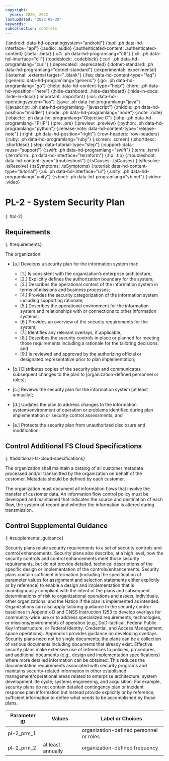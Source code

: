 ```yaml
---
copyright:
  years: 2020, 2022
lastupdated: "2022-08-29"
keywords: 
subcollection: controls
---
```



{:android: data-hd-operatingsystem="android"}
{:api: .ph data-hd-interface="api"}
{:audio: .audio}
{:authenticated-content: .authenticated-content}
{:beta: .beta}
{:c#: .ph data-hd-programlang="c#"}
{:cli: .ph data-hd-interface="cli"}
{:codeblock: .codeblock}
{:curl: .ph data-hd-programlang="curl"}
{:deprecated: .deprecated}
{:dotnet-standard: .ph data-hd-programlang="dotnet-standard"}
{:experimental: .experimental}
{:external: .external target="_blank"}
{:faq: data-hd-content-type="faq"}
{:generic: data-hd-programlang="generic"}
{:go: .ph data-hd-programlang="go"}
{:help: data-hd-content-type="help"}
{:here: .ph data-hd-vposition="here"}
{:hide-dashboard: .hide-dashboard}
{:hide-in-docs: .hide-in-docs}
{:important: .important}
{:ios: data-hd-operatingsystem="ios"}
{:java: .ph data-hd-programlang="java"}
{:javascript: .ph data-hd-programlang="javascript"}
{:middle: .ph data-hd-position="middle"}
{:node: .ph data-hd-programlang="node"}
{:note: .note}
{:objectc: .ph data-hd-programlang="Objective C"}
{:php: .ph data-hd-programlang="PHP"}
{:pre: .pre}
{:preview: .preview}
{:python: .ph data-hd-programlang="python"}
{:release-note: data-hd-content-type="release-note"}
{:right: .ph data-hd-position="right"}
{:row-headers: .row-headers}
{:ruby: .ph data-hd-programlang="ruby"}
{:screen: .screen}
{:shortdesc: .shortdesc}
{:step: data-tutorial-type="step"}
{:support: data-reuse="support"}
{:swift: .ph data-hd-programlang="swift"}
{:term: .term}
{:terraform: .ph data-hd-interface="terraform"}
{:tip: .tip}
{:troubleshoot: data-hd-content-type="troubleshoot"}
{:tsCauses: .tsCauses}
{:tsResolve: .tsResolve}
{:tsSymptoms: .tsSymptoms}
{:tutorial: data-hd-content-type="tutorial"}
{:ui: .ph data-hd-interface="ui"}
{:unity: .ph data-hd-programlang="unity"}
{:vbnet: .ph data-hd-programlang="vb.net"}
{:video: .video}


# PL-2 - System Security Plan
{: #pl-2}

## Requirements
{: #requirements}

The organization:

- \[a.\] Develops a security plan for the information system that:

  - \[1.\] Is consistent with the organization’s enterprise architecture;
  - \[2.\] Explicitly defines the authorization boundary for the system;
  - \[3.\] Describes the operational context of the information system in terms of missions and business processes;
  - \[4.\] Provides the security categorization of the information system including supporting rationale;
  - \[5.\] Describes the operational environment for the information system and relationships with or connections to other information systems;
  - \[6.\] Provides an overview of the security requirements for the system;
  - \[7.\] Identifies any relevant overlays, if applicable;
  - \[8.\] Describes the security controls in place or planned for meeting those requirements including a rationale for the tailoring decisions; and
  - \[9.\] Is reviewed and approved by the authorizing official or designated representative prior to plan implementation;

- \[b.\] Distributes copies of the security plan and communicates subsequent changes to the plan to [organization-defined personnel or roles];

- \[c.\] Reviews the security plan for the information system [at least annually];

- \[d.\] Updates the plan to address changes to the information system/environment of operation or problems identified during plan implementation or security control assessments; and

- \[e.\] Protects the security plan from unauthorized disclosure and modification.

## Control Additional FS Cloud Specifications
{: #additional-fs-cloud-specifications}

The organization shall maintain a catalog of all customer metadata processed and/or transmitted by the organization on behalf of the customer.  Metadata should be defined by each customer.

The organization must document all information flows that involve the transfer of customer data.  An information flow control policy must be developed and maintained that indicates the source and destination of each flow, the system of record and whether the information is altered during transmission.

## Control Supplemental Guidance
{: #supplemental_guidance}

Security plans relate security requirements to a set of security controls and control enhancements. Security plans also describe, at a high level, how the security controls and control enhancements meet those security requirements, but do not provide detailed, technical descriptions of the specific design or implementation of the controls/enhancements. Security plans contain sufficient information (including the specification of parameter values for assignment and selection statements either explicitly or by reference) to enable a design and implementation that is unambiguously compliant with the intent of the plans and subsequent determinations of risk to organizational operations and assets, individuals, other organizations, and the Nation if the plan is implemented as intended. Organizations can also apply tailoring guidance to the security control baselines in Appendix D and CNSS Instruction 1253 to develop overlays for community-wide use or to address specialized requirements, technologies, or missions/environments of operation (e.g., DoD-tactical, Federal Public Key Infrastructure, or Federal Identity, Credential, and Access Management, space operations). Appendix I provides guidance on developing overlays. Security plans need not be single documents; the plans can be a collection of various documents including documents that already exist. Effective security plans make extensive use of references to policies, procedures, and additional documents (e.g., design and implementation specifications) where more detailed information can be obtained. This reduces the documentation requirements associated with security programs and maintains security-related information in other established management/operational areas related to enterprise architecture, system development life cycle, systems engineering, and acquisition. For example, security plans do not contain detailed contingency plan or incident response plan information but instead provide explicitly or by reference, sufficient information to define what needs to be accomplished by those plans.

| Parameter ID | Values | Label or Choices |
|---|---|---|
| pl-2_prm_1 |  | organization-defined personnel or roles |
| pl-2_prm_2 | at least annually | organization-defined frequency |